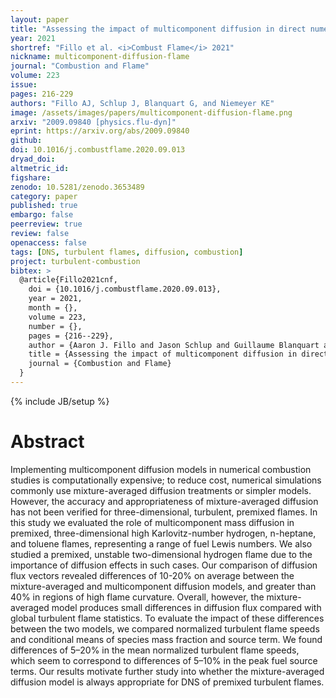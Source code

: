 ```yaml
---
layout: paper
title: "Assessing the impact of multicomponent diffusion in direct numerical simulations of premixed, high-Karlovitz, turbulent flames"
year: 2021
shortref: "Fillo et al. <i>Combust Flame</i> 2021"
nickname: multicomponent-diffusion-flame
journal: "Combustion and Flame"
volume: 223
issue: 
pages: 216-229
authors: "Fillo AJ, Schlup J, Blanquart G, and Niemeyer KE"
image: /assets/images/papers/multicomponent-diffusion-flame.png
arxiv: "2009.09840 [physics.flu-dyn]"
eprint: https://arxiv.org/abs/2009.09840
github: 
doi: 10.1016/j.combustflame.2020.09.013
dryad_doi:
altmetric_id: 
figshare:
zenodo: 10.5281/zenodo.3653489
category: paper
published: true
embargo: false
peerreview: true
review: false
openaccess: false
tags: [DNS, turbulent flames, diffusion, combustion]
project: turbulent-combustion
bibtex: >
  @article{Fillo2021cnf,
    doi = {10.1016/j.combustflame.2020.09.013},
    year = 2021,
    month = {},
    volume = 223,
    number = {},
    pages = {216--229},
    author = {Aaron J. Fillo and Jason Schlup and Guillaume Blanquart and Kyle E. Niemeyer},
    title = {Assessing the impact of multicomponent diffusion in direct numerical simulations of premixed, high-Karlovitz, turbulent flames},
    journal = {Combustion and Flame}
  }
---
```

{% include JB/setup %}

# Abstract

Implementing multicomponent diffusion models in numerical combustion studies is computationally expensive; to reduce cost, numerical simulations commonly use mixture-averaged diffusion treatments or simpler models. However, the accuracy and appropriateness of mixture-averaged diffusion has not been verified for three-dimensional, turbulent, premixed flames. In this study we evaluated the role of multicomponent mass diffusion in premixed, three-dimensional high Karlovitz-number hydrogen, n-heptane, and toluene flames, representing a range of fuel Lewis numbers. We also studied a premixed, unstable two-dimensional hydrogen flame due to the importance of diffusion effects in such cases. Our comparison of diffusion flux vectors revealed differences of 10-20% on average between the mixture-averaged and multicomponent diffusion models, and greater than 40% in regions of high flame curvature. Overall, however, the mixture-averaged model produces small differences in diffusion flux compared with global turbulent flame statistics. To evaluate the impact of these differences between the two models, we compared normalized turbulent flame speeds and conditional means of species mass fraction and source term. We found differences of 5–20% in the mean normalized turbulent flame speeds, which seem to correspond to differences of 5–10% in the peak fuel source terms. Our results motivate further study into whether the mixture-averaged diffusion model is always appropriate for DNS of premixed turbulent flames.

